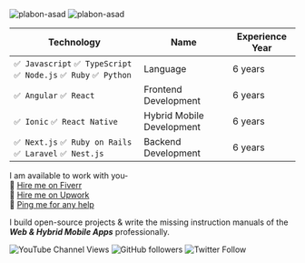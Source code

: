 <img src="https://img.shields.io/static/v1?label=Version&message=1.0.5&color=success" alt="plabon-asad" /> <img src="https://komarev.com/ghpvc/?username=plabon-asad&label=Profile%20views&color=success&style=flat" alt="plabon-asad" />

Technology  | Name | Experience Year |
------------- | ------------- | -------------
`✅ Javascript` `✅ TypeScript` `✅ Node.js` `✅ Ruby` `✅ Python`  | Language | 6 years |
`✅ Angular` `✅ React`  | Frontend Development | 6 years |
`✅ Ionic` `✅ React Native`  | Hybrid Mobile Development | 6 years |
`✅ Next.js` `✅ Ruby on Rails` `✅ Laravel` `✅ Nest.js`  | Backend Development | 6 years |

I am available to work with you- <br>
🔰 [Hire me on Fiverr](https://www.fiverr.com/plabon_asad)<br>
🔰 [Hire me on Upwork](https://www.upwork.com/freelancers/~01d32adc557b8209ee)<br>
🔰 [Ping me for any help](https://linkedin.com/in/plabon-asad)

I build open-source projects & write the missing instruction manuals of the ***Web & Hybrid Mobile Apps*** professionally.

![YouTube Channel Views](https://img.shields.io/youtube/channel/views/UC1POl6JvACP_Vp8cVc2RDhA?style=social)
![GitHub followers](https://img.shields.io/github/followers/plabon-asad?style=social)
![Twitter Follow](https://img.shields.io/twitter/follow/plabon_asad?style=social)


